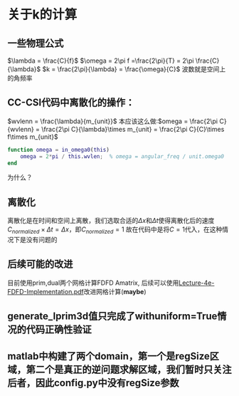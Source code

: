 # 关于k的计算
## 一些物理公式
$\lambda = \frac{C}{f}$
$\omega = 2\pi f =\frac{2\pi}{T} = 2\pi \frac{C}{\lambda}$
$k = \frac{2\pi}{\lambda} = \frac{\omega}{C}$
波数就是空间上的角频率

## CC-CSI代码中离散化的操作：
$wvlenn = \frac{\lambda}{m_{unit}}$
本应该这么做:$omega = \frac{2\pi C}{wvlenn} = \frac{2\pi C}{\lambda}\times m_{unit} = \frac{2\pi C}{C}\times f\times m_{unit}$
``` matlab
function omega = in_omega0(this)
    omega = 2*pi / this.wvlen;  % omega = angular_freq / unit.omega0
end
```
为什么？
## 离散化
离散化是在时间和空间上离散，我们选取合适的$\Delta x$和$\Delta t$使得离散化后的速度$C_{normalized} \times \Delta t = \Delta x$，即$C_{normalized} = 1$
故在代码中是将$C = 1$代入，在这种情况下是没有问题的

## 后续可能的改进
目前使用prim,dual两个网格计算FDFD Amatrix,
后续可以使用[Lecture-4e-FDFD-Implementation.pdf](../Lecture-4e-FDFD-Implementation.pdf)改进网格计算(**maybe**)

## generate_lprim3d值只完成了withuniform=True情况的代码正确性验证
## matlab中构建了两个domain，第一个是regSize区域，第二个是真正的逆问题求解区域，我们暂时只关注后者，因此config.py中没有regSize参数